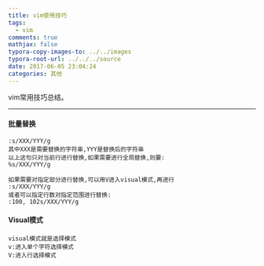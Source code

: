 ```yaml
---
title: vim使用技巧
tags:
  - vim
comments: true
mathjax: false
typora-copy-images-to: ../../images
typora-root-url: ../../../source
date: 2017-06-05 23:04:24
categories: 其他
---
```


vim常用技巧总结。

<!-- more -->

---

#### 批量替换

```
:s/XXX/YYY/g
其中XXX是需要替换的字符串,YYY是替换后的字符串
以上这句只对当前行进行替换,如果需要进行全局替换,则要:
%s/XXX/YYY/g

如果需要对指定部分进行替换,可以用V进入visual模式,再进行
:s/XXX/YYY/g
或者可以指定行数对指定范围进行替换:
:100, 102s/XXX/YYY/g
```

#### Visual模式

```
visual模式就是选择模式
v:进入单个字符选择模式
V:进入行选择模式
```

